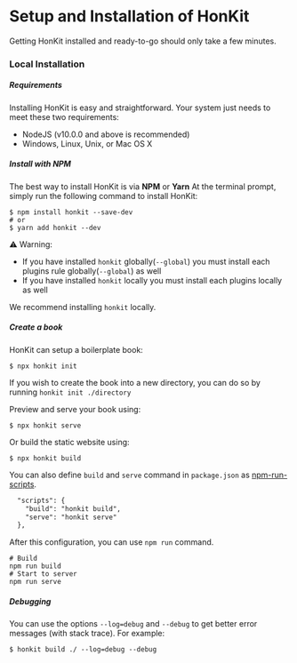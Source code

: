# Setup and Installation of HonKit

Getting HonKit installed and ready-to-go should only take a few minutes.

### Local Installation

##### Requirements

Installing HonKit is easy and straightforward. Your system just needs to meet these two requirements:

* NodeJS (v10.0.0 and above is recommended)
* Windows, Linux, Unix, or Mac OS X

##### Install with NPM

The best way to install HonKit is via **NPM** or **Yarn** At the terminal prompt, simply run the following command to install HonKit:

```
$ npm install honkit --save-dev
# or
$ yarn add honkit --dev
```

⚠️ Warning:

- If you have installed `honkit` globally(`--global`) you must install each plugins rule globally(`--global`) as well
- If you have installed `honkit` locally you must install each plugins locally as well

We recommend installing `honkit` locally.

##### Create a book

HonKit can setup a boilerplate book:

```
$ npx honkit init
```

If you wish to create the book into a new directory, you can do so by running `honkit init ./directory`

Preview and serve your book using:

```
$ npx honkit serve
```

Or build the static website using:

```
$ npx honkit build
```

You can also define `build` and `serve` command in `package.json` as [npm-run-scripts](https://docs.npmjs.com/cli/run-script).

```diff
  "scripts": {
    "build": "honkit build",
    "serve": "honkit serve"
  },
```

After this configuration, you can use `npm run` command.

```
# Build 
npm run build
# Start to server
npm run serve
```

##### Debugging

You can use the options `--log=debug` and `--debug` to get better error messages (with stack trace). For example:

```
$ honkit build ./ --log=debug --debug
```

